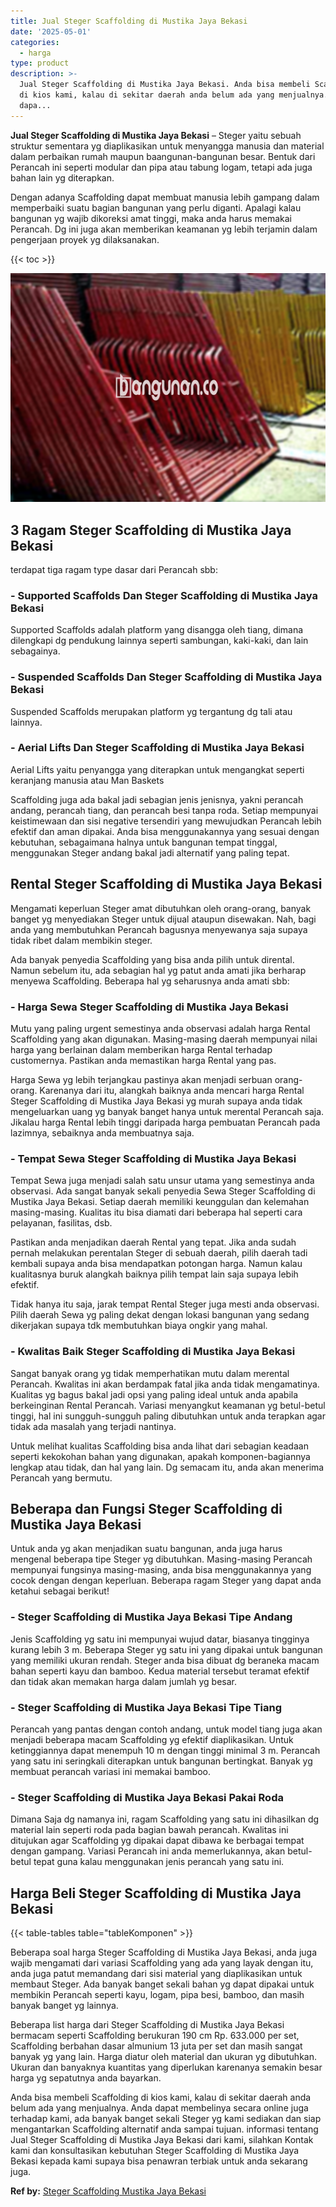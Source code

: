 ```yaml
---
title: Jual Steger Scaffolding di Mustika Jaya Bekasi
date: '2025-05-01'
categories:
  - harga
type: product
description: >-
  Jual Steger Scaffolding di Mustika Jaya Bekasi. Anda bisa membeli Scaffolding
  di kios kami, kalau di sekitar daerah anda belum ada yang menjualnya. Anda
  dapa...
---
```


**Jual Steger Scaffolding di Mustika Jaya Bekasi** – Steger yaitu sebuah struktur sementara yg diaplikasikan untuk menyangga manusia dan material dalam perbaikan rumah maupun baangunan-bangunan besar. Bentuk dari Perancah ini seperti modular dan pipa atau tabung logam, tetapi ada juga bahan lain yg diterapkan.

Dengan adanya Scaffolding dapat membuat manusia lebih gampang dalam memperbaiki suatu bagian bangunan yang perlu diganti. Apalagi kalau bangunan yg wajib dikoreksi amat tinggi, maka anda harus memakai Perancah. Dg ini juga akan memberikan keamanan yg lebih terjamin dalam pengerjaan proyek yg dilaksanakan.

{{< toc >}}

![Jual Steger Scaffolding di Mustika Jaya Bekasi](/images/sewa-scaffolding-steger-30.png)

## 3 Ragam Steger Scaffolding di Mustika Jaya Bekasi

terdapat tiga ragam type dasar dari Perancah sbb:

### \- Supported Scaffolds Dan Steger Scaffolding di Mustika Jaya Bekasi

Supported Scaffolds adalah platform yang disangga oleh tiang, dimana dilengkapi dg pendukung lainnya seperti sambungan, kaki-kaki, dan lain sebagainya.

### \- Suspended Scaffolds Dan Steger Scaffolding di Mustika Jaya Bekasi

Suspended Scaffolds merupakan platform yg tergantung dg tali atau lainnya.

### \- Aerial Lifts Dan Steger Scaffolding di Mustika Jaya Bekasi

Aerial Lifts yaitu penyangga yang diterapkan untuk mengangkat seperti keranjang manusia atau Man Baskets

Scaffolding juga ada bakal jadi sebagian jenis jenisnya, yakni perancah andang, perancah tiang, dan perancah besi tanpa roda. Setiap mempunyai keistimewaan dan sisi negative tersendiri yang mewujudkan Perancah lebih efektif dan aman dipakai. Anda bisa menggunakannya yang sesuai dengan kebutuhan, sebagaimana halnya untuk bangunan tempat tinggal, menggunakan Steger andang bakal jadi alternatif yang paling tepat.

## Rental Steger Scaffolding di Mustika Jaya Bekasi

Mengamati keperluan Steger amat dibutuhkan oleh orang-orang, banyak banget yg menyediakan Steger untuk dijual ataupun disewakan. Nah, bagi anda yang membutuhkan Perancah bagusnya menyewanya saja supaya tidak ribet dalam membikin steger.

Ada banyak penyedia Scaffolding yang bisa anda pilih untuk dirental. Namun sebelum itu, ada sebagian hal yg patut anda amati jika berharap menyewa Scaffolding. Beberapa hal yg seharusnya anda amati sbb:

### \- Harga Sewa Steger Scaffolding di Mustika Jaya Bekasi

Mutu yang paling urgent semestinya anda observasi adalah harga Rental Scaffolding yang akan digunakan. Masing-masing daerah mempunyai nilai harga yang berlainan dalam memberikan harga Rental terhadap customernya. Pastikan anda memastikan harga Rental yang pas.

Harga Sewa yg lebih terjangkau pastinya akan menjadi serbuan orang-orang. Karenanya dari itu, alangkah baiknya anda mencari harga Rental Steger Scaffolding di Mustika Jaya Bekasi yg murah supaya anda tidak mengeluarkan uang yg banyak banget hanya untuk merental Perancah saja. Jikalau harga Rental lebih tinggi daripada harga pembuatan Perancah pada lazimnya, sebaiknya anda membuatnya saja.

### \- Tempat Sewa Steger Scaffolding di Mustika Jaya Bekasi

Tempat Sewa juga menjadi salah satu unsur utama yang semestinya anda observasi. Ada sangat banyak sekali penyedia Sewa Steger Scaffolding di Mustika Jaya Bekasi. Setiap daerah memiliki keunggulan dan kelemahan masing-masing. Kualitas itu bisa diamati dari beberapa hal seperti cara pelayanan, fasilitas, dsb.

Pastikan anda menjadikan daerah Rental yang tepat. Jika anda sudah pernah melakukan perentalan Steger di sebuah daerah, pilih daerah tadi kembali supaya anda bisa mendapatkan potongan harga. Namun kalau kualitasnya buruk alangkah baiknya pilih tempat lain saja supaya lebih efektif.

Tidak hanya itu saja, jarak tempat Rental Steger juga mesti anda observasi. Pilih daerah Sewa yg paling dekat dengan lokasi bangunan yang sedang dikerjakan supaya tdk membutuhkan biaya ongkir yang mahal.

### \- Kwalitas Baik Steger Scaffolding di Mustika Jaya Bekasi

Sangat banyak orang yg tidak memperhatikan mutu dalam merental Perancah. Kwalitas ini akan berdampak fatal jika anda tidak mengamatinya. Kualitas yg bagus bakal jadi opsi yang paling ideal untuk anda apabila berkeinginan Rental Perancah. Variasi menyangkut keamanan yg betul-betul tinggi, hal ini sungguh-sungguh paling dibutuhkan untuk anda terapkan agar tidak ada masalah yang terjadi nantinya.

Untuk melihat kualitas Scaffolding bisa anda lihat dari sebagian keadaan seperti kekokohan bahan yang digunakan, apakah komponen-bagiannya lengkap atau tidak, dan hal yang lain. Dg semacam itu, anda akan menerima Perancah yang bermutu.

## Beberapa dan Fungsi Steger Scaffolding di Mustika Jaya Bekasi

Untuk anda yg akan menjadikan suatu bangunan, anda juga harus mengenal beberapa tipe Steger yg dibutuhkan. Masing-masing Perancah mempunyai fungsinya masing-masing, anda bisa menggunakannya yang cocok dengan dengan keperluan. Beberapa ragam Steger yang dapat anda ketahui sebagai berikut!

### \- Steger Scaffolding di Mustika Jaya Bekasi Tipe Andang

Jenis Scaffolding yg satu ini mempunyai wujud datar, biasanya tingginya kurang lebih 3 m. Beberapa Steger yg satu ini yang dipakai untuk bangunan yang memiliki ukuran rendah. Steger anda bisa dibuat dg beraneka macam bahan seperti kayu dan bamboo. Kedua material tersebut teramat efektif dan tidak akan memakan harga dalam jumlah yg besar.

### \- Steger Scaffolding di Mustika Jaya Bekasi Tipe Tiang

Perancah yang pantas dengan contoh andang, untuk model tiang juga akan menjadi beberapa macam Scaffolding yg efektif diaplikasikan. Untuk ketinggiannya dapat menempuh 10 m dengan tinggi minimal 3 m. Perancah yang satu ini seringkali diterapkan untuk bangunan bertingkat. Banyak yg membuat perancah variasi ini memakai bamboo.

### \- Steger Scaffolding di Mustika Jaya Bekasi Pakai Roda

Dimana Saja dg namanya ini, ragam Scaffolding yang satu ini dihasilkan dg material lain seperti roda pada bagian bawah perancah. Kwalitas ini ditujukan agar Scaffolding yg dipakai dapat dibawa ke berbagai tempat dengan gampang. Variasi Perancah ini anda memerlukannya, akan betul-betul tepat guna kalau menggunakan jenis perancah yang satu ini.

## Harga Beli Steger Scaffolding di Mustika Jaya Bekasi

{{< table-tables table="tableKomponen" >}}

Beberapa soal harga Steger Scaffolding di Mustika Jaya Bekasi, anda juga wajib mengamati dari variasi Scaffolding yang ada yang layak dengan itu, anda juga patut memandang dari sisi material yang diaplikasikan untuk membaut Steger. Ada banyak banget sekali bahan yg dapat dipakai untuk membikin Perancah seperti kayu, logam, pipa besi, bamboo, dan masih banyak banget yg lainnya.

Beberapa list harga dari Steger Scaffolding di Mustika Jaya Bekasi bermacam seperti Scaffolding berukuran 190 cm Rp. 633.000 per set, Scaffolding berbahan dasar almunium 13 juta per set dan masih sangat banyak yg yang lain. Harga diatur oleh material dan ukuran yg dibutuhkan. Ukuran dan banyaknya kuantitas yang diperlukan karenanya semakin besar harga yg sepatutnya anda bayarkan.

Anda bisa membeli Scaffolding di kios kami, kalau di sekitar daerah anda belum ada yang menjualnya. Anda dapat membelinya secara online juga terhadap kami, ada banyak banget sekali Steger yg kami sediakan dan siap mengantarkan Scaffolding alternatif anda sampai tujuan. informasi tentang Jual Steger Scaffolding di Mustika Jaya Bekasi dari kami, silahkan Kontak kami dan konsultasikan kebutuhan Steger Scaffolding di Mustika Jaya Bekasi kepada kami supaya bisa penawran terbiak untuk anda sekarang juga.

**Ref by:** [Steger Scaffolding Mustika Jaya Bekasi](https://id.wikipedia.org/wiki/Steger)

